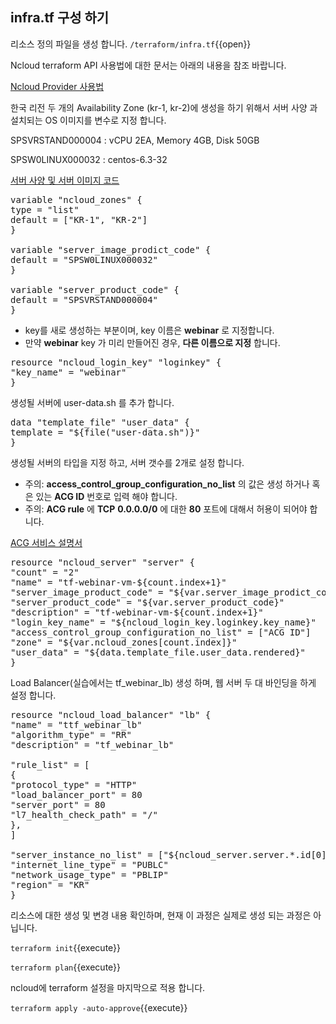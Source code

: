 ## infra.tf 구성 하기  

리소스 정의 파일을 생성 합니다.
`/terraform/infra.tf`{{open}}

Ncloud terraform API 사용법에 대한 문서는 아래의 내용을 참조 바랍니다.

[Ncloud Provider 사용법](https://www.terraform.io/docs/providers/ncloud/index.html)

한국 리전 두 개의 Availability Zone (kr-1, kr-2)에 생성을 하기 위해서 
서버 사양 과 설치되는 OS 이미지를 변수로 지정 합니다.

SPSVRSTAND000004 : vCPU 2EA, Memory 4GB, Disk 50GB

SPSW0LINUX000032 : centos-6.3-32

[서버 사양 및 서버 이미지 코드](http://bit.ly/2ZimVtS)

<pre class="file" data-filename="infra.tf" data-target="replace">
variable &#x22;ncloud_zones&#x22; {
type = &#x22;list&#x22;
default = [&#x22;KR-1&#x22;, &#x22;KR-2&#x22;]
}

variable &#x22;server_image_prodict_code&#x22; {
default = &#x22;SPSW0LINUX000032&#x22;
}

variable &#x22;server_product_code&#x22; {
default = &#x22;SPSVRSTAND000004&#x22;
}
</pre>

- key를 새로 생성하는 부분이며, key 이름은 **webinar** 로 지정합니다.
- 만약 **webinar** key 가 미리 만들어진 경우, **다른 이름으로 지정** 합니다.

<pre class="file" data-filename="infra.tf" data-target="append">
resource &#x22;ncloud_login_key&#x22; &#x22;loginkey&#x22; {
&#x22;key_name&#x22; = &#x22;webinar&#x22;
}
</pre>

생성될 서버에 user-data.sh 를 추가 합니다.

<pre class="file" data-filename="infra.tf" data-target="append">
data &#x22;template_file&#x22; &#x22;user_data&#x22; {
template = &#x22;${file(&#x22;user-data.sh&#x22;)}&#x22;
}
</pre>

생성될 서버의 타입을 지정 하고, 서버 갯수를 2개로 설정 합니다.

- 주의: **access_control_group_configuration_no_list** 의 값은 생성 하거나 혹은 있는 **ACG ID** 번호로 입력 해야 합니다.
- 주의: **ACG rule** 에 **TCP** **0.0.0.0/0** 에 대한 **80** 포트에 대해서 허용이 되어야 합니다.
 
[ACG 서비스 설명서](https://docs.ncloud.com/ko/compute/compute-2-3.html)

<pre class="file" data-filename="infra.tf" data-target="append">
resource "ncloud_server" "server" {
&#x22;count&#x22; = &#x22;2&#x22;
&#x22;name&#x22; = &#x22;tf-webinar-vm-${count.index+1}&#x22;
&#x22;server_image_product_code&#x22; = &#x22;${var.server_image_prodict_code}&#x22;
&#x22;server_product_code&#x22; = &#x22;${var.server_product_code}&#x22;
&#x22;description&#x22; = &#x22;tf-webinar-vm-${count.index+1}&#x22;
&#x22;login_key_name&#x22; = &#x22;${ncloud_login_key.loginkey.key_name}&#x22;
&#x22;access_control_group_configuration_no_list&#x22; = [&#x22;ACG ID&#x22;]
&#x22;zone&#x22; = &#x22;${var.ncloud_zones[count.index]}&#x22;
&#x22;user_data&#x22; = &#x22;${data.template_file.user_data.rendered}&#x22;
}
</pre>

Load Balancer(실습에서는 tf_webinar_lb) 생성 하며, 웹 서버 두 대 바인딩을 하게 설정 합니다.

<pre class="file" data-filename="infra.tf" data-target="append">
resource &#x22;ncloud_load_balancer&#x22; &#x22;lb&#x22; {
&#x22;name&#x22; = &#x22;ttf_webinar_lb&#x22;
&#x22;algorithm_type&#x22; = &#x22;RR&#x22;
&#x22;description&#x22; = &#x22;tf_webinar_lb&#x22;

&#x22;rule_list&#x22; = [
{
&#x22;protocol_type&#x22; = &#x22;HTTP&#x22;
&#x22;load_balancer_port&#x22; = 80
&#x22;server_port&#x22; = 80
&#x22;l7_health_check_path&#x22; = "/"
},
]

&#x22;server_instance_no_list&#x22; = [&#x22;${ncloud_server.server.*.id[0]}&#x22;,&#x22;${ncloud_server.server.*.id[1]}&#x22;]
&#x22;internet_line_type&#x22; = &#x22;PUBLC&#x22;
&#x22;network_usage_type&#x22; = &#x22;PBLIP&#x22;
&#x22;region&#x22; = &#x22;KR&#x22;
}
</pre>

리소스에 대한 생성 및 변경 내용 확인하며, 현재 이 과정은 실제로 생성 되는 과정은 아닙니다.

`terraform init`{{execute}}

`terraform plan`{{execute}}

ncloud에 terraform 설정을 마지막으로 적용 합니다.

`terraform apply -auto-approve`{{execute}}


